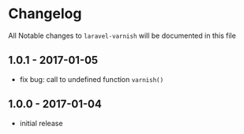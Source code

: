 # Changelog

All Notable changes to `laravel-varnish` will be documented in this file

## 1.0.1 - 2017-01-05

- fix bug: call to undefined function `varnish()`
## 1.0.0 - 2017-01-04

- initial release
